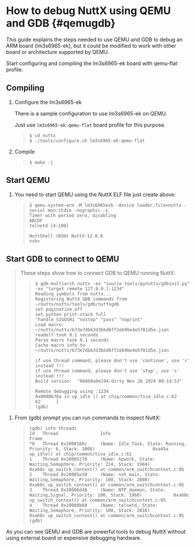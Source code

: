 How to debug NuttX using QEMU and GDB {#qemugdb}
=====================================

This guide explains the steps needed to use QEMU and GDB to debug an ARM
board (lm3s6965-ek), but it could be modified to work with other board
or architecture supported by QEMU.

Start configuring and compiling the lm3s6965-ek board with qemu-flat
profile.

Compiling
---------

1.  Configure the lm3s6965-ek

    There is a sample configuration to use lm3s6965-ek on QEMU.

    Just use `lm3s6965-ek:qemu-flat` board profile for this purpose.

    > ``` {.console}
    > $ cd nuttx
    > $ ./tools/configure.sh lm3s6965-ek:qemu-flat
    > ```

2.  Compile

    > ``` {.console}
    > $ make -j
    > ```

Start QEMU
----------

1.  You need to start QEMU using the NuttX ELF file just create above:

    > ``` {.console}
    > $ qemu-system-arm -M lm3s6965evb -device loader,file=nuttx -serial mon:stdio -nographic -s
    > Timer with period zero, disabling
    > ABCDF
    > telnetd [4:100]
    >
    > NuttShell (NSH) NuttX-12.0.0
    > nsh>
    > ```

Start GDB to connect to QEMU
----------------------------

> These steps show how to connect GDB to QEMU running NuttX:
>
> > ``` {.console}
> > $ gdb-multiarch nuttx -ex "source tools/pynuttx/gdbinit.py" -ex "target remote 127.0.0.1:1234"
> > Reading symbols from nuttx...
> > Registering NuttX GDB commands from ~/nuttx/nuttx/tools/gdb/nuttxgdb
> > set pagination off
> > set python print-stack full
> > "handle SIGUSR1 "nostop" "pass" "noprint"
> > Load macro: ~/nuttx/nuttx/b73e7dbb3d3bbd6ff2eb9be4e5f01d5e.json
> > readelf took 0.1 seconds
> > Parse macro took 0.1 seconds
> > Cache macro info to ~/nuttx/nuttx/b73e7dbb3d3bbd6ff2eb9be4e5f01d5e.json
> >
> > if use thread command, please don't use 'continue', use 'c' instead !!!
> > if use thread command, please don't use 'step', use 's' instead !!!
> > Build version:  "86868a9e194-dirty Nov 26 2024 00:14:53"
> >
> > Remote debugging using :1234
> > 0x0000b78a in up_idle () at chip/common/tiva_idle.c:62
> > 62      }
> > (gdb)
> > ```

1.  From (gdb) prompt you can run commands to inspect NuttX:

    > ``` {.console}
    > (gdb) info threads
    > Id   Thread                Info                                                                             Frame
    > *0   Thread 0x2000168c     (Name: Idle_Task, State: Running, Priority: 0, Stack: 1008)                      0xa45a up_idle() at chip/common/tiva_idle.c:62
    > 1    Thread 0x20005270     (Name: hpwork, State: Waiting,Semaphore, Priority: 224, Stack: 1984)             0xa68c up_switch_context() at common/arm_switchcontext.c:95
    > 2    Thread 0x20005e30     (Name: nsh_main, State: Waiting,Semaphore, Priority: 100, Stack: 2008)           0xa68c up_switch_context() at common/arm_switchcontext.c:95
    > 3    Thread 0x20006d48     (Name: NTP_daemon, State: Waiting,Signal, Priority: 100, Stack: 1960)            0xa68c up_switch_context() at common/arm_switchcontext.c:95
    > 4    Thread 0x20008b60     (Name: telnetd, State: Waiting,Semaphore, Priority: 100, Stack: 2016)            0xa68c up_switch_context() at common/arm_switchcontext.c:95
    > (gdb)
    > ```

As you can see QEMU and GDB are powerful tools to debug NuttX without
using external board or expensive debugging hardware.
